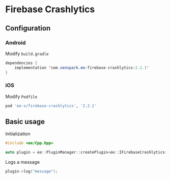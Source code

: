 # Firebase Crashlytics
## Configuration
### Android
Modify `build.gradle`
```java
dependencies {
    implementation 'com.senspark.ee:firebase-crashlytics:2.2.1'
}
```

### iOS
Modify `Podfile`
```ruby
pod 'ee-x/firebase-crashlytics', '2.2.1'
```

## Basic usage
Initialization
```cpp
#include <ee/Cpp.hpp>

auto plugin = ee::PluginManager::createPlugin<ee::IFirebaseCrashlytics>();
```

Logs a message
```cpp
plugin->log("message");
```